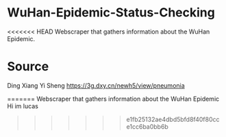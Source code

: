 # WuHan-Epidemic-Status-Checking
<<<<<<< HEAD
Webscraper that gathers information about the WuHan Epidemic.

# Source
Ding Xiang Yi Sheng
https://3g.dxy.cn/newh5/view/pneumonia

=======
Webscraper that gathers information about the WuHan Epidemic
Hi im lucas
>>>>>>> e1fb25132ae4dbd5bfd8f40f80cce1cc6ba0bb6b
